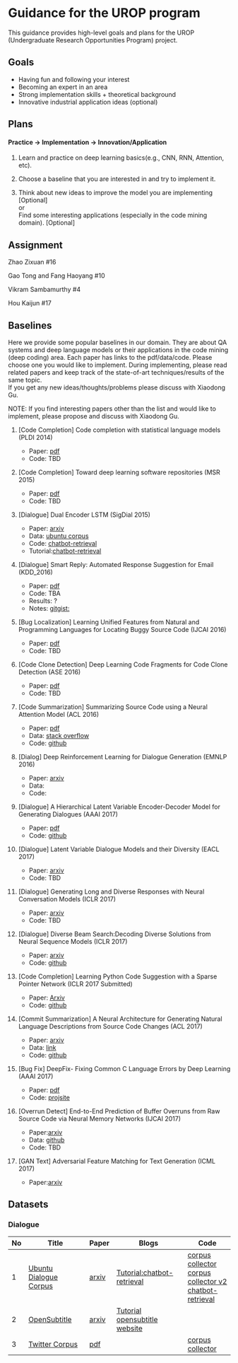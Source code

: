 # Guidance for the UROP program
This guidance provides high-level goals and plans for the UROP (Undergraduate Research Opportunities Program) project.

## Goals
  * Having fun and following your interest
  * Becoming an expert in an area
  * Strong implementation skills + theoretical background
  * Innovative industrial application ideas (optional)

## Plans
#### Practice -> Implementation -> Innovation/Application

1. Learn and practice on deep learning basics(e.g., CNN, RNN, Attention, etc).

2. Choose a baseline that you are interested in and try to implement it.

3. Think about new ideas to improve the model you are implementing [Optional]<br/>
or<br/>
Find some interesting applications (especially in the code mining domain). [Optional]


## Assignment
Zhao Zixuan \#16

Gao Tong and Fang Haoyang \#10

Vikram Sambamurthy \#4

Hou Kaijun \#17

## Baselines
Here we provide some popular baselines in our domain. They are about QA systems and deep language models or their applications in the code mining (deep coding) area. Each paper has links to the pdf/data/code. Please choose one you would like to implement. 
During implementing, please read related papers and keep track of the state-of-art techniques/results of the same topic.  
If you get any new ideas/thoughts/problems please discuss with Xiaodong Gu.

NOTE: If you find interesting papers other than the list and would like to implement, please propose and discuss with Xiaodong Gu.

1. \[Code Completion\] Code completion with statistical language models (PLDI 2014) 
   * Paper: [pdf](http://www.srl.inf.ethz.ch/papers/pldi14-statistical.pdf)
   * Code: TBD
   
2. \[Code Completion\] Toward deep learning software repositories (MSR 2015)
   * Paper: [pdf](http://citeseerx.ist.psu.edu/viewdoc/download?doi=10.1.1.714.5031&rep=rep1&type=pdf)
   * Code: TBD
   
3. \[Dialogue\] Dual Encoder LSTM (SigDial 2015)
    * Paper: [arxiv](https://arxiv.org/abs/1506.08909)
    * Data: [ubuntu corpus](https://drive.google.com/open?id=0B_bZck-ksdkpVEtVc1R6Y01HMWM) 
    * Code: [chatbot-retrieval](https://github.com/dennybritz/chatbot-retrieval)
    * Tutorial:[chatbot-retrieval](http://www.wildml.com/2016/07/deep-learning-for-chatbots-2-retrieval-based-model-tensorflow/)
    
4. \[Dialogue\] Smart Reply: Automated Response Suggestion for Email (KDD_2016)
    * Paper: [pdf](https://github.com/DeepSE/DeepCodingBaselines/raw/master/papers/smart-reply.pdf)
    * Code: TBA
    * Results: ?
    * Notes: [gitgist:](https://gist.github.com/shagunsodhani/da411f15b71ed6a664f9d5ac46409b42)

5. \[Bug Localization\] Learning Unified Features from Natural and Programming Languages for Locating Buggy Source Code (IJCAI 2016)
    * Paper: [pdf](https://pdfs.semanticscholar.org/7848/5ab466e1a83e7965500cceab476b55d145c0.pdf)
    * Code: TBD  
    
6. \[Code Clone Detection\] Deep Learning Code Fragments for Code Clone Detection (ASE 2016)
    * Paper: [pdf](http://www.cs.wm.edu/~denys/pubs/ASE'16-DeepLearningClones.pdf)
    * Code: TBD
    
7. \[Code Summarization\] Summarizing Source Code using a Neural Attention Model (ACL 2016)
    * Paper: [pdf](https://www.aclweb.org/anthology/P/P16/P16-1195.pdf)
    * Data: [stack overflow](https://github.com/sriniiyer/codenn/tree/master/data/stackoverflow) 
    * Code: [github](https://github.com/sriniiyer/codenn)
    
8. \[Dialog\] Deep Reinforcement Learning for Dialogue Generation (EMNLP 2016)
    * Paper: [arxiv](https://arxiv.org/pdf/1606.01541.pdf)
    * Data:
    * Code:

9. \[Dialogue\] A Hierarchical Latent Variable Encoder-Decoder Model for Generating Dialogues (AAAI 2017)
    * Paper: [pdf](https://github.com/DeepSE/DeepCodingBaselines/raw/master/papers/!2017AAAI-A-Hierarchical-Latent-Variable-Encoder-Decoder-Model-for-Generating-Dialogues.pdf) 
    * Code: [github](https://github.com/julianser/hed-dlg-truncated) 

10. \[Dialogue\] Latent Variable Dialogue Models and their Diversity (EACL 2017) 
    * Paper: [arxiv](https://arxiv.org/abs/1702.05962)
    * Code: TBD

11. \[Dialogue\] Generating Long and Diverse Responses with Neural Conversation Models (ICLR 2017)
    * Paper: [arxiv](https://arxiv.org/abs/1701.03185)
    * Code: TBD

12. \[Dialogue\] Diverse Beam Search:Decoding Diverse Solutions from Neural Sequence Models (ICLR 2017)
    * Paper: [arxiv](https://arxiv.org/abs/1610.02424)
    * Code: [github](https://github.com/Cloud-CV/diverse-beam-search)

13. \[Code Completion\] Learning Python Code Suggestion with a Sparse Pointer Network (ICLR 2017 Submitted)
    * Paper: [Arxiv](https://arxiv.org/abs/1611.08307)
    * Code: [github](https://github.com/uclmr/pycodesuggest) 

14. \[Commit Summarization\] A Neural Architecture for Generating Natural Language Descriptions from Source Code Changes (ACL 2017)
    * Paper: [arxiv](https://arxiv.org/abs/1704.04856)
    * Data: [link](https://osf.io/67kyc/?view_only=ad588fe5d1a14dd795553fb4951b5bf9)
    * Code: [github](https://github.com/epochx/commitgen)
    
15. \[Bug Fix\] DeepFix- Fixing Common C Language Errors by Deep Learning (AAAI 2017)
    * Paper: [pdf](http://www.iisc-seal.net/publications/aaai17.pdf?attredirects=0&d=1)
    * Code: [projsite](http://www.iisc-seal.net/deepfix)
    
16. \[Overrun Detect\] End-to-End Prediction of Buffer Overruns from Raw Source Code via Neural Memory Networks (IJCAI 2017)
    * Paper:[arxiv](https://arxiv.org/pdf/1703.02458.pdf)
    * Data: [github](https://github.com/mjc92/buffer_overrun_memory_networks)
    * Code: TBD
    
17. \[GAN Text\] Adversarial Feature Matching for Text Generation (ICML 2017)
    * Paper:[arxiv](https://arxiv.org/pdf/1706.03850.pdf)


## Datasets

### Dialogue
|No|Title|Paper|Blogs|Code|
|---|---|---|---|---|
|1|[Ubuntu Dialogue Corpus](https://drive.google.com/open?id=0B_bZck-ksdkpVEtVc1R6Y01HMWM)|[arxiv](https://arxiv.org/abs/1506.08909)|[Tutorial:chatbot-retrieval](http://www.wildml.com/2016/07/deep-learning-for-chatbots-2-retrieval-based-model-tensorflow/)|[corpus collector](https://github.com/npow/ubottu)<br/> [corpus collector v2](https://github.com/rkadlec/ubuntu-ranking-dataset-creator)<br/> [chatbot-retrieval](https://github.com/dennybritz/chatbot-retrieval)|
|2|[OpenSubtitle](https://s3.amazonaws.com/opennmt-trainingdata/opensub_qa_en.tgz)|[arxiv](https://arxiv.org/pdf/1506.05869v3.pdf) | [Tutorial](http://forum.opennmt.net/t/english-chatbot-model-with-opennmt/184)<br/> [opensubtitle website](http://opus.lingfil.uu.se/OpenSubtitles.php)||
|3|[Twitter Corpus](http://homes.cs.washington.edu/~aritter/twitter_chat/)| [pdf](http://www.aclweb.org/anthology/N10-1020)|  |[corpus collector](https://github.com/bwbaugh/twitter-corpus)|







